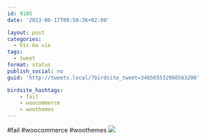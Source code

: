 ```yaml
---
id: 9105
date: '2013-06-17T09:50:36+02:00'

layout: post
categories:
  - Vis ma vie
tags:
  - tweet
format: status
publish_social: no
guid: 'http://tweets.local/?birdsite_tweet=346565532960563200'

birdsite_hashtags:
    - fail
    - woocommerce
    - woothemes
---
```


\#fail #woocommerce #woothemes ![](http://tweets.local/wp-content/uploads/twitter-archive/tweets_media/346565532960563200-BM8_hBwCIAAQEtt.png)